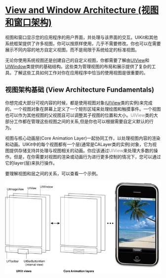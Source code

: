 # [View and Window Architecture (视图和窗口架构)](https://developer.apple.com/library/content/documentation/WindowsViews/Conceptual/ViewPG_iPhoneOS/WindowsandViews/WindowsandViews.html#//apple_ref/doc/uid/TP40009503-CH2-SW1)

视图和窗口显示您的应用程序的用户界面，并处理与该界面的交互。UIKit和其他系统框架提供了许多视图，你可以按原样使用，几乎不需要修改。你也可以在需要展示不同内容的地方自定义视图，而不是局限于系统给定的标准视图。

无论你使用系统视图还是创建自己的自定义视图，你都需要了解由[UIView](https://developer.apple.com/reference/uikit/uiview)和[UIWindow](https://developer.apple.com/reference/uikit/uiwindow)类提供的基础结构。这些类为管理视图的布局和展示提供了复杂的工具。了解这些工具如何工作对你在应用程序中恰当的使用视图是很重要的。

## 视图架构基础 (View Architecture Fundamentals)

你想完成大部分可视内容的时候，都是使用视图对象([UIView](https://developer.apple.com/reference/uikit/uiview)类的实例)来完成的。一个视图对象在屏幕上定义了一个矩形区域来处理绘图和触摸事件。一个视图也可以作为其他视图的父视图且可以调整其子视图的位置和大小。<font color=#888>UIView</font>类的大部分工作都在管理这些视图之间的关系,但是你也可以根据需要自定义默认的行为。

视图与核心动画层(Core Animation Layer)一起协同工作，以处理视图内容的渲染和动画。UIKit中的每个视图都有一个层(通常是CALayer类的实例)对象，它为视图提供存储支持并处理与视图相关的动画。你应该通过<font color=#888>UIView</font>来处理大多数的操作。但是，在你需要对视图的渲染或动画行为进行更多控制的情况下，您可以通过它的layer(层)来执行操作。

要理解视图和层之间的关系，可以查看一个示例。

<img src=Images/view-layer-store.jpg>
